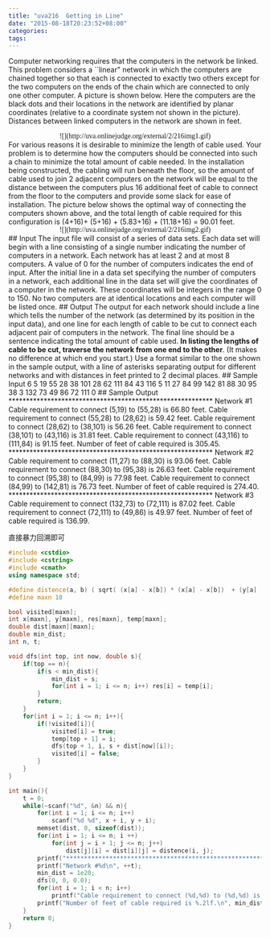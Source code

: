```yaml
---
title: "uva216  Getting in Line"
date: "2015-08-18T20:23:52+08:00"
categories:
tags:
---
```


                                            


Computer networking requires that the computers in the network be linked.
This problem considers a ``linear" network in which the computers are chained together so that each is connected to exactly two others except for the two computers on the ends of the chain which are connected to
 only one other computer. A picture is shown below. Here the computers are the black dots and their locations in the network are identified by planar coordinates (relative to a coordinate system not shown in the picture).
Distances between linked computers in the network are shown in feet.
<center style="font-family:Simsun;font-size:14px;">![](http://uva.onlinejudge.org/external/2/216img1.gif)</center>
For various reasons it is desirable to minimize the length of cable used.
Your problem is to determine how the computers should be connected into such a chain to minimize the total amount of cable needed. In the installation being constructed, the cabling will run beneath the floor, so
 the amount of cable used to join 2 adjacent computers on the network will be equal to the distance between the computers plus 16 additional feet of cable to connect from the floor to the computers and provide some slack for ease of installation.
The picture below shows the optimal way of connecting the computers shown above, and the total length of cable required for this configuration is (4+16)+ (5+16) + (5.83+16) + (11.18+16) = 90.01 feet.
<center style="font-family:Simsun;font-size:14px;">![](http://uva.onlinejudge.org/external/2/216img2.gif)</center>
## <a name="t1"></a>Input
The input file will consist of a series of data sets. Each data set will begin with a line consisting of a single number indicating the number of computers in a network. Each network has at least 2 and at most 8
 computers. A value of 0 for the number of computers indicates the end of input.
After the initial line in a data set specifying the number of computers in a network, each additional line in the data set will give the coordinates of a computer in the network. These coordinates will be integers
 in the range 0 to 150. No two computers are at identical locations and each computer will be listed once.
## <a name="t2"></a>Output
The output for each network should include a line which tells the number of the network (as determined by its position in the input data), and one line for each length of cable to be cut to connect each adjacent
 pair of computers in the network. The final line should be a sentence indicating the total amount of cable used.
<strong>In listing the lengths of cable to be cut, traverse the network from one end to the other</strong>. (It makes no difference at which end you start.) Use a format similar to the one shown in the sample output,
 with a line of asterisks separating output for different networks and with distances in feet printed to 2 decimal places.
## <a name="t3"></a>Sample Input
6
5 19
55 28
38 101
28 62
111 84
43 116
5
11 27
84 99
142 81
88 30
95 38
3
132 73
49 86
72 111
0
## <a name="t4"></a>Sample Output
**********************************************************
Network #1
Cable requirement to connect (5,19) to (55,28) is 66.80 feet.
Cable requirement to connect (55,28) to (28,62) is 59.42 feet.
Cable requirement to connect (28,62) to (38,101) is 56.26 feet.
Cable requirement to connect (38,101) to (43,116) is 31.81 feet.
Cable requirement to connect (43,116) to (111,84) is 91.15 feet.
Number of feet of cable required is 305.45.
**********************************************************
Network #2
Cable requirement to connect (11,27) to (88,30) is 93.06 feet.
Cable requirement to connect (88,30) to (95,38) is 26.63 feet.
Cable requirement to connect (95,38) to (84,99) is 77.98 feet.
Cable requirement to connect (84,99) to (142,81) is 76.73 feet.
Number of feet of cable required is 274.40.
**********************************************************
Network #3
Cable requirement to connect (132,73) to (72,111) is 87.02 feet.
Cable requirement to connect (72,111) to (49,86) is 49.97 feet.
Number of feet of cable required is 136.99.

直接暴力回溯即可
```cpp
#include <cstdio>
#include <cstring>
#include <cmath>
using namespace std;

#define distence(a, b) ( sqrt( (x[a] - x[b]) * (x[a] - x[b])  + (y[a] - y[b]) * (y[a] - y[b]) ) + 16 )
#define maxn 10

bool visited[maxn];
int x[maxn], y[maxn], res[maxn], temp[maxn];
double dist[maxn][maxn];
double min_dist;
int n, t;

void dfs(int top, int now, double s){
    if(top == n){
        if(s < min_dist){
            min_dist = s;
            for(int i = 1; i <= n; i++) res[i] = temp[i];
        }
        return;
    }
    for(int i = 1; i <= n; i++){
        if(!visited[i]){
            visited[i] = true;
            temp[top + 1] = i;
            dfs(top + 1, i, s + dist[now][i]);
            visited[i] = false;
        }
    }
}

int main(){
    t = 0;
    while(~scanf("%d", &n) && n){
        for(int i = 1; i <= n; i++)
            scanf("%d %d", x + i, y + i);
        memset(dist, 0, sizeof(dist));
        for(int i = 1; i <= n; i ++)
            for(int j = i + 1; j <= n; j++)
                dist[j][i] = dist[i][j] = distence(i, j);
        printf("**********************************************************\n");
        printf("Network #%d\n", ++t);
        min_dist = 1e20;
        dfs(0, 0, 0.0);
        for(int i = 1; i < n; i++)
            printf("Cable requirement to connect (%d,%d) to (%d,%d) is %.2lf feet.\n", x[res[i]], y[res[i]], x[res[i + 1]], y[res[i + 1]], dist[res[i]][res[i + 1]]);
        printf("Number of feet of cable required is %.2lf.\n", min_dist);
    }
    return 0;
}
```

